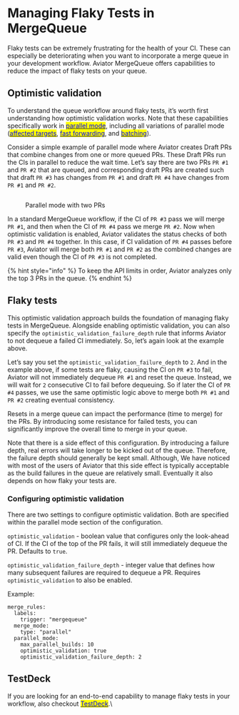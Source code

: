 # Managing Flaky Tests in MergeQueue

Flaky tests can be extremely frustrating for the health of your CI. These can especially be deteriorating when you want to incorporate a merge queue in your development workflow. Aviator MergeQueue offers capabilities to reduce the impact of flaky tests on your queue.

## Optimistic validation

To understand the queue workflow around flaky tests, it’s worth first understanding how optimistic validation works. Note that these capabilities specifically work in [<mark style="color:blue;">parallel mode</mark>](concepts/parallel-mode/), including all variations of parallel mode ([<mark style="color:blue;">affected targets</mark>](concepts/affected-targets/), [<mark style="color:blue;">fast forwarding</mark>](how-to-guides/fast-forwarding.md), and [<mark style="color:blue;">batching</mark>](concepts/parallel-mode/batching.md)).

Consider a simple example of parallel mode where Aviator creates Draft PRs that combine changes from one or more queued PRs. These Draft PRs run the CIs in parallel to reduce the wait time. Let’s say there are two PRs `PR #1` and `PR #2` that are queued, and corresponding draft PRs are created such that draft `PR #3` has changes from `PR #1` and draft `PR #4` have changes from `PR #1` and `PR #2`.

<figure><img src="../.gitbook/assets/Screen Shot 2023-07-16 at 11.58.37 AM.png" alt=""><figcaption><p>Parallel mode with two PRs</p></figcaption></figure>

In a standard MergeQueue workflow, if the CI of `PR #3` pass we will merge `PR #1`, and then when the CI of `PR #4` pass we merge `PR #2`. Now when optimistic validation is enabled, Aviator validates the status checks of both `PR #3` and `PR #4` together. In this case, if CI validation of `PR #4` passes before `PR #3`, Aviator will merge both `PR #1` and `PR #2` as the combined changes are valid even though the CI of `PR #3` is not completed.

{% hint style="info" %}
To keep the API limits in order, Aviator analyzes only the top 3 PRs in the queue.
{% endhint %}

## Flaky tests

This optimistic validation approach builds the foundation of managing flaky tests in MergeQueue. Alongside enabling optimistic validation, you can also specify the `optimistic_validation_failure_depth` rule that informs Aviator to not dequeue a failed CI immediately. So, let’s again look at the example above.

Let’s say you set the `optimistic_validation_failure_depth` to `2`. And in the example above, if some tests are flaky, causing the CI on `PR #3` to fail, Aviator will not immediately dequeue `PR #1` and reset the queue. Instead, we will wait for `2` consecutive CI to fail before dequeuing. So if later the CI of `PR #4` passes, we use the same optimistic logic above to merge both `PR #1` and `PR #2` creating eventual consistency.

Resets in a merge queue can impact the performance (time to merge) for the PRs. By introducing some resistance for failed tests, you can significantly improve the overall time to merge in your queue.

Note that there is a side effect of this configuration. By introducing a failure depth, real errors will take longer to be kicked out of the queue. Therefore, the failure depth should generally be kept small. Although, We have noticed with most of the users of Aviator that this side effect is typically acceptable as the build failures in the queue are relatively small. Eventually it also depends on how flaky your tests are.

### Configuring optimistic validation

There are two settings to configure optimistic validation. Both are specified within the parallel mode section of the configuration.

`optimistic_validation` - boolean value that configures only the look-ahead of CI. If the CI of the top of the PR fails, it will still immediately dequeue the PR. Defaults to `true`.

`optimistic_validation_failure_depth` - integer value that defines how many subsequent failures are required to dequeue a PR. Requires `optimistic_validation` to also be enabled.

Example:

```
merge_rules:
  labels:
    trigger: "mergequeue"
  merge_mode:
    type: "parallel"
  parallel_mode:
    max_parallel_builds: 10
    optimistic_validation: true
    optimistic_validation_failure_depth: 2
```

## TestDeck

If you are looking for an end-to-end capability to manage flaky tests in your workflow, also checkout [<mark style="color:blue;">TestDeck</mark>](managing-flaky-tests-in-mergequeue.md#testdeck).\

